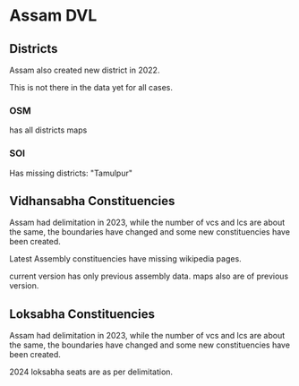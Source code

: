 # Assam DVL

## Districts

Assam also created new district in 2022.

This is not there in the data yet for all cases.

### OSM

has all districts maps

### SOI

Has missing districts: "Tamulpur"

## Vidhansabha Constituencies

Assam had delimitation in 2023, while the number of vcs and lcs are about the same, the boundaries have changed and some new constituencies have been created.

Latest Assembly constituencies have missing wikipedia pages.

current version has only previous assembly data. maps also are of previous version.

## Loksabha Constituencies

Assam had delimitation in 2023, while the number of vcs and lcs are about the same, the boundaries have changed and some new constituencies have been created.

2024 loksabha seats are as per delimitation.

